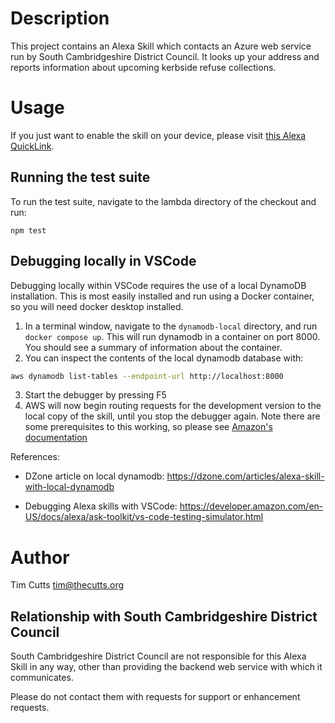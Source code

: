 <!--
SPDX-FileCopyrightText: 2020-2024 Tim Cutts <tim@thecutts.org>

SPDX-License-Identifier: Apache-2.0
-->

# Description

This project contains an Alexa Skill which contacts an Azure web service run by
South Cambridgeshire District Council.  It looks up your address and reports
information about upcoming kerbside refuse collections.

# Usage

If you just want to enable the skill on your device, please visit [this Alexa QuickLink](https://alexa-skills.amazon.co.uk/apis/custom/skills/amzn1.ask.skill.a9f3e5f3-5a08-4a7a-a0fc-bc828e9787b0/launch).

## Running the test suite

To run the test suite, navigate to the lambda directory of the checkout and run:

`npm test`

## Debugging locally in VSCode

Debugging locally within VSCode requires the use of a local DynamoDB installation.
This is most easily installed and run using a Docker container, so you will need docker desktop installed.

1. In a terminal window, navigate to the `dynamodb-local` directory, and run `docker compose up`.  This will run dynamodb in a container on port 8000.  You should see a summary of information about the container.
2. You can inspect the contents of the local dynamodb database with:
```bash
aws dynamodb list-tables --endpoint-url http://localhost:8000
```
3. Start the debugger by pressing F5
4. AWS will now begin routing requests for the development version to the local copy of the skill, until you stop the debugger again.  Note there are some prerequisites to this working, so please see [Amazon's documentation](https://developer.amazon.com/en-US/docs/alexa/ask-toolkit/vs-code-testing-simulator.html)

References:

* DZone article on local dynamodb: https://dzone.com/articles/alexa-skill-with-local-dynamodb

* Debugging Alexa skills with VSCode: https://developer.amazon.com/en-US/docs/alexa/ask-toolkit/vs-code-testing-simulator.html

# Author

Tim Cutts <tim@thecutts.org>

## Relationship with South Cambridgeshire District Council

South Cambridgeshire District Council are not responsible for this Alexa Skill
in any way, other than providing the backend web service with which it
communicates.

Please do not contact them with requests for support or enhancement requests.

